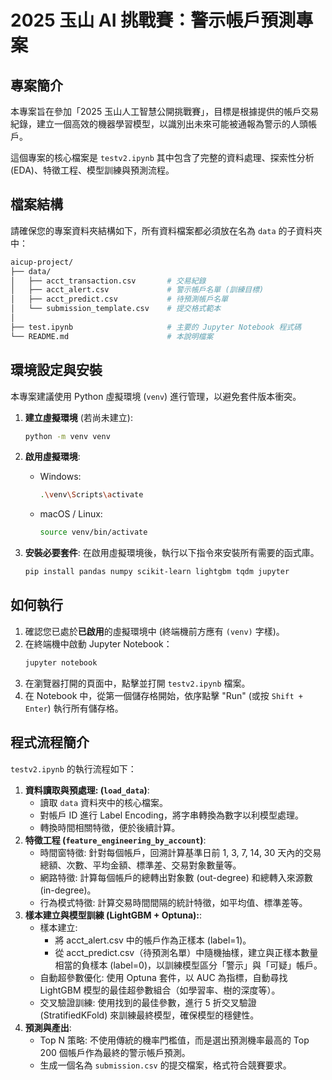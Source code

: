 # 2025 玉山 AI 挑戰賽：警示帳戶預測專案

## 專案簡介

本專案旨在參加「2025 玉山人工智慧公開挑戰賽」，目標是根據提供的帳戶交易紀錄，建立一個高效的機器學習模型，以識別出未來可能被通報為警示的人頭帳戶。

這個專案的核心檔案是 `testv2.ipynb` 其中包含了完整的資料處理、探索性分析 (EDA)、特徵工程、模型訓練與預測流程。

## 檔案結構

請確保您的專案資料夾結構如下，所有資料檔案都必須放在名為 `data` 的子資料夾中：

```bash
aicup-project/
├── data/
│   ├── acct_transaction.csv       # 交易紀錄
│   ├── acct_alert.csv             # 警示帳戶名單 (訓練目標)
│   ├── acct_predict.csv           # 待預測帳戶名單
│   └── submission_template.csv    # 提交格式範本
│
├── test.ipynb                     # 主要的 Jupyter Notebook 程式碼
└── README.md                      # 本說明檔案
```

## 環境設定與安裝

本專案建議使用 Python 虛擬環境 (`venv`) 進行管理，以避免套件版本衝突。

1.  **建立虛擬環境** (若尚未建立):
    ```bash
    python -m venv venv
    ```

2.  **啟用虛擬環境**:
    * Windows:
        ```bash
        .\venv\Scripts\activate
        ```
    * macOS / Linux:
        ```bash
        source venv/bin/activate
        ```

3.  **安裝必要套件**:
    在啟用虛擬環境後，執行以下指令來安裝所有需要的函式庫。
    ```bash
    pip install pandas numpy scikit-learn lightgbm tqdm jupyter
    ```

## 如何執行

1.  確認您已處於**已啟用**的虛擬環境中 (終端機前方應有 `(venv)` 字樣)。
2.  在終端機中啟動 Jupyter Notebook：
    ```bash
    jupyter notebook
    ```
3.  在瀏覽器打開的頁面中，點擊並打開 `testv2.ipynb` 檔案。
4.  在 Notebook 中，從第一個儲存格開始，依序點擊 "Run" (或按 `Shift + Enter`) 執行所有儲存格。

## 程式流程簡介

`testv2.ipynb` 的執行流程如下：

1.  **資料讀取與預處理: (`load_data`)**:
    * 讀取 `data` 資料夾中的核心檔案。
    * 對帳戶 ID 進行 Label Encoding，將字串轉換為數字以利模型處理。
    * 轉換時間相關特徵，便於後續計算。
2.  **特徵工程 (`feature_engineering_by_account`)**:
    * 時間窗特徵: 針對每個帳戶，回溯計算基準日前 1, 3, 7, 14, 30 天內的交易總額、次數、平均金額、標準差、交易對象數量等。
    * 網路特徵: 計算每個帳戶的總轉出對象數 (out-degree) 和總轉入來源數 (in-degree)。
    * 行為模式特徵: 計算交易時間間隔的統計特徵，如平均值、標準差等。
4.  **樣本建立與模型訓練 (LightGBM + Optuna):**:
    * 樣本建立:
        * 將 acct_alert.csv 中的帳戶作為正樣本 (label=1)。
        * 從 acct_predict.csv（待預測名單）中隨機抽樣，建立與正樣本數量相當的負樣本 (label=0)，以訓練模型區分「警示」與「可疑」帳戶。
    * 自動超參數優化: 使用 Optuna 套件，以 AUC 為指標，自動尋找 LightGBM 模型的最佳超參數組合（如學習率、樹的深度等）。
    * 交叉驗證訓練: 使用找到的最佳參數，進行 5 折交叉驗證 (StratifiedKFold) 來訓練最終模型，確保模型的穩健性。
5.  **預測與產出**:
    * Top N 策略: 不使用傳統的機率門檻值，而是選出預測機率最高的 Top 200 個帳戶作為最終的警示帳戶預測。
    * 生成一個名為 `submission.csv` 的提交檔案，格式符合競賽要求。